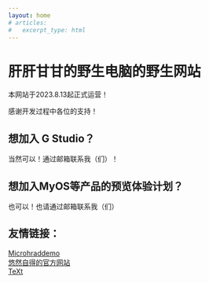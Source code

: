```yaml
---
layout: home
# articles:
#   excerpt_type: html
---
```

# 肝肝甘甘的野生电脑的野生网站 
本网站于2023.8.13起正式运营！

感谢开发过程中各位的支持！
## 想加入 G Studio？
当然可以！通过邮箱联系我（们）！
## 想加入MyOS等产品的预览体验计划？
也可以！也请通过邮箱联系我（们）
## 友情链接：
[Microhraddemo](Microharddemo.github.io)  
[悠然自得的官方网站](a-youranzide.github.io)  
[TeXt](kitian616.github.io)

